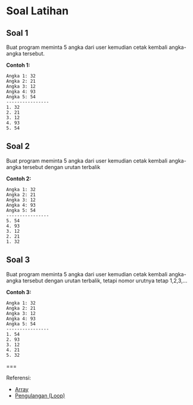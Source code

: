 # Soal Latihan

## Soal 1
Buat program meminta 5 angka dari user kemudian cetak kembali angka-angka tersebut.

**Contoh 1:**
```
Angka 1: 32
Angka 2: 21
Angka 3: 12
Angka 4: 93
Angka 5: 54
----------------
1. 32
2. 21
3. 12
4. 93
5. 54
```

## Soal 2
Buat program meminta 5 angka dari user kemudian cetak kembali angka-angka tersebut dengan urutan terbalik

**Contoh 2:**
```
Angka 1: 32
Angka 2: 21
Angka 3: 12
Angka 4: 93
Angka 5: 54
----------------
5. 54
4. 93
3. 12
2. 21
1. 32
```

## Soal 3
Buat program meminta 5 angka dari user kemudian cetak kembali angka-angka tersebut dengan urutan terbalik, tetapi nomor urutnya tetap 1,2,3,...

**Contoh 3:**
```
Angka 1: 32
Angka 2: 21
Angka 3: 12
Angka 4: 93
Angka 5: 54
----------------
1. 54
2. 93
3. 12
4. 21
5. 32
```

===

Referensi:
* [Array](../docs/10-array.md)
* [Pengulangan (Loop)](../docs/07-pengabilan-keputusan.md)